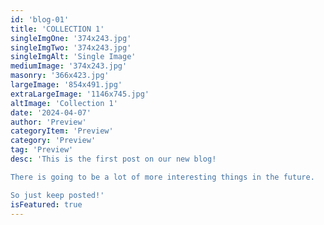 ```yaml
---
id: 'blog-01'
title: 'COLLECTION 1'
singleImgOne: '374x243.jpg'
singleImgTwo: '374x243.jpg'
singleImgAlt: 'Single Image'
mediumImage: '374x243.jpg'
masonry: '366x423.jpg'
largeImage: '854x491.jpg'
extraLargeImage: '1146x745.jpg'
altImage: 'Collection 1'
date: '2024-04-07'
author: 'Preview'
categoryItem: 'Preview'
category: 'Preview'
tag: 'Preview'
desc: 'This is the first post on our new blog!

There is going to be a lot of more interesting things in the future.

So just keep posted!'
isFeatured: true
---
```

